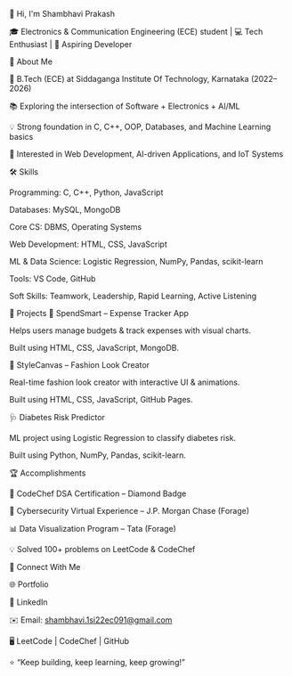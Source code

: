 👋 Hi, I'm Shambhavi Prakash

🎓 Electronics & Communication Engineering (ECE) student | 💻 Tech Enthusiast | 🚀 Aspiring Developer

🌟 About Me

📍 B.Tech (ECE) at Siddaganga Institute Of Technology, Karnataka (2022–2026)

📚 Exploring the intersection of Software + Electronics + AI/ML

💡 Strong foundation in C, C++, OOP, Databases, and Machine Learning basics

🎯 Interested in Web Development, AI-driven Applications, and IoT Systems

🛠️ Skills

Programming: C, C++, Python, JavaScript

Databases: MySQL, MongoDB

Core CS: DBMS, Operating Systems

Web Development: HTML, CSS, JavaScript

ML & Data Science: Logistic Regression, NumPy, Pandas, scikit-learn

Tools: VS Code, GitHub

Soft Skills: Teamwork, Leadership, Rapid Learning, Active Listening

🚀 Projects
💸 SpendSmart – Expense Tracker App

Helps users manage budgets & track expenses with visual charts.

Built using HTML, CSS, JavaScript, MongoDB.

👗 StyleCanvas – Fashion Look Creator

Real-time fashion look creator with interactive UI & animations.

Built using HTML, CSS, JavaScript, GitHub Pages.

🩺 Diabetes Risk Predictor

ML project using Logistic Regression to classify diabetes risk.

Built using Python, NumPy, Pandas, scikit-learn.

🏆 Accomplishments

🥇 CodeChef DSA Certification – Diamond Badge

🔐 Cybersecurity Virtual Experience – J.P. Morgan Chase (Forage)

📊 Data Visualization Program – Tata (Forage)

💡 Solved 100+ problems on LeetCode & CodeChef

🤝 Connect With Me

🌐 Portfolio

💼 LinkedIn

✉️ Email: shambhavi.1si22ec091@gmail.com

🖥️ LeetCode
 | CodeChef
 | GitHub

⭐️ “Keep building, keep learning, keep growing!”
